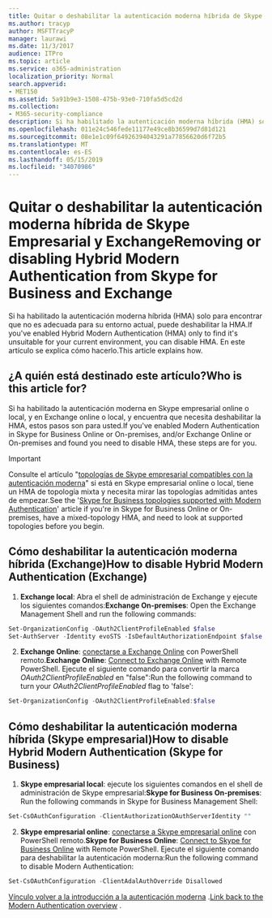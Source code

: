 ```yaml
---
title: Quitar o deshabilitar la autenticación moderna híbrida de Skype Empresarial y Exchange
ms.author: tracyp
author: MSFTTracyP
manager: laurawi
ms.date: 11/3/2017
audience: ITPro
ms.topic: article
ms.service: o365-administration
localization_priority: Normal
search.appverid:
- MET150
ms.assetid: 5a91b9e3-1508-475b-93e0-710fa5d5cd2d
ms.collection:
- M365-security-compliance
description: Si ha habilitado la autenticación moderna híbrida (HMA) solo para encontrar que no es adecuada para su entorno actual, puede deshabilitar la HMA. En este artículo se explica cómo hacerlo.
ms.openlocfilehash: 011e24c546fede11177e49ce8b36599d7d81d121
ms.sourcegitcommit: 08e1e1c09f64926394043291a77856620d6f72b5
ms.translationtype: MT
ms.contentlocale: es-ES
ms.lasthandoff: 05/15/2019
ms.locfileid: "34070986"
---
```

# <a name="removing-or-disabling-hybrid-modern-authentication-from-skype-for-business-and-exchange"></a><span data-ttu-id="c8439-104">Quitar o deshabilitar la autenticación moderna híbrida de Skype Empresarial y Exchange</span><span class="sxs-lookup"><span data-stu-id="c8439-104">Removing or disabling Hybrid Modern Authentication from Skype for Business and Exchange</span></span>

<span data-ttu-id="c8439-105">Si ha habilitado la autenticación moderna híbrida (HMA) solo para encontrar que no es adecuada para su entorno actual, puede deshabilitar la HMA.</span><span class="sxs-lookup"><span data-stu-id="c8439-105">If you've enabled Hybrid Modern Authentication (HMA) only to find it's unsuitable for your current environment, you can disable HMA.</span></span> <span data-ttu-id="c8439-106">En este artículo se explica cómo hacerlo.</span><span class="sxs-lookup"><span data-stu-id="c8439-106">This article explains how.</span></span>
  
## <a name="who-is-this-article-for"></a><span data-ttu-id="c8439-107">¿A quién está destinado este artículo?</span><span class="sxs-lookup"><span data-stu-id="c8439-107">Who is this article for?</span></span>

<span data-ttu-id="c8439-108">Si ha habilitado la autenticación moderna en Skype empresarial online o local, y en Exchange online o local, y encuentra que necesita deshabilitar la HMA, estos pasos son para usted.</span><span class="sxs-lookup"><span data-stu-id="c8439-108">If you've enabled Modern Authentication in Skype for Business Online or On-premises, and/or Exchange Online or On-premises and found you need to disable HMA, these steps are for you.</span></span>

> [!IMPORTANT]
> <span data-ttu-id="c8439-109">Consulte el artículo "[topologías de Skype empresarial compatibles con la autenticación moderna](https://technet.microsoft.com/en-us/library/mt803262.aspx)" si está en Skype empresarial online o local, tiene un HMA de topología mixta y necesita mirar las topologías admitidas antes de empezar.</span><span class="sxs-lookup"><span data-stu-id="c8439-109">See the '[Skype for Business topologies supported with Modern Authentication](https://technet.microsoft.com/en-us/library/mt803262.aspx)' article if you're in Skype for Business Online or On-premises, have a mixed-topology HMA, and need to look at supported topologies before you begin.</span></span>
  
## <a name="how-to-disable-hybrid-modern-authentication-exchange"></a><span data-ttu-id="c8439-110">Cómo deshabilitar la autenticación moderna híbrida (Exchange)</span><span class="sxs-lookup"><span data-stu-id="c8439-110">How to disable Hybrid Modern Authentication (Exchange)</span></span>

1. <span data-ttu-id="c8439-111">**Exchange local**: Abra el shell de administración de Exchange y ejecute los siguientes comandos:</span><span class="sxs-lookup"><span data-stu-id="c8439-111">**Exchange On-premises**: Open the Exchange Management Shell and run the following commands:</span></span> 

```powershell
Set-OrganizationConfig -OAuth2ClientProfileEnabled $false
Set-AuthServer -Identity evoSTS -IsDefaultAuthorizationEndpoint $false
```

2. <span data-ttu-id="c8439-112">**Exchange Online**: [conectarse a Exchange Online](https://docs.microsoft.com/en-us/powershell/exchange/exchange-online/connect-to-exchange-online-powershell/connect-to-exchange-online-powershell) con PowerShell remoto.</span><span class="sxs-lookup"><span data-stu-id="c8439-112">**Exchange Online**: [Connect to Exchange Online](https://docs.microsoft.com/en-us/powershell/exchange/exchange-online/connect-to-exchange-online-powershell/connect-to-exchange-online-powershell) with Remote PowerShell.</span></span> <span data-ttu-id="c8439-113">Ejecute el siguiente comando para convertir la marca *OAuth2ClientProfileEnabled* en "false":</span><span class="sxs-lookup"><span data-stu-id="c8439-113">Run the following command to turn your  *OAuth2ClientProfileEnabled*  flag to 'false':</span></span>

```powershell    
Set-OrganizationConfig -OAuth2ClientProfileEnabled:$false
```
    
## <a name="how-to-disable-hybrid-modern-authentication-skype-for-business"></a><span data-ttu-id="c8439-114">Cómo deshabilitar la autenticación moderna híbrida (Skype empresarial)</span><span class="sxs-lookup"><span data-stu-id="c8439-114">How to disable Hybrid Modern Authentication (Skype for Business)</span></span>

1. <span data-ttu-id="c8439-115">**Skype empresarial local**: ejecute los siguientes comandos en el shell de administración de Skype empresarial:</span><span class="sxs-lookup"><span data-stu-id="c8439-115">**Skype for Business On-premises**: Run the following commands in Skype for Business Management Shell:</span></span>

```powershell
Set-CsOAuthConfiguration -ClientAuthorizationOAuthServerIdentity ""
```

2. <span data-ttu-id="c8439-116">**Skype empresarial online**: [conectarse a Skype empresarial online](https://docs.microsoft.com/en-us/office365/enterprise/powershell/manage-skype-for-business-online-with-office-365-powershell) con PowerShell remoto.</span><span class="sxs-lookup"><span data-stu-id="c8439-116">**Skype for Business Online**: [Connect to Skype for Business Online](https://docs.microsoft.com/en-us/office365/enterprise/powershell/manage-skype-for-business-online-with-office-365-powershell) with Remote PowerShell.</span></span> <span data-ttu-id="c8439-117">Ejecute el siguiente comando para deshabilitar la autenticación moderna:</span><span class="sxs-lookup"><span data-stu-id="c8439-117">Run the following command to disable Modern Authentication:</span></span>

```powershell    
Set-CsOAuthConfiguration -ClientAdalAuthOverride Disallowed
```

<span data-ttu-id="c8439-118">[Vínculo volver a la introducción a la autenticación moderna](hybrid-modern-auth-overview.md) .</span><span class="sxs-lookup"><span data-stu-id="c8439-118">[Link back to the Modern Authentication overview](hybrid-modern-auth-overview.md) .</span></span> 
  

